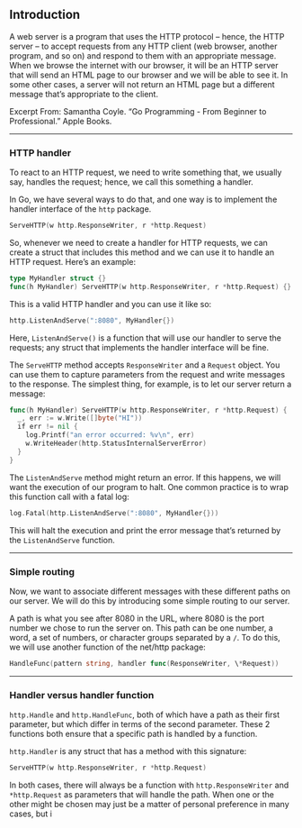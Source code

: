 ## Introduction

A web server is a program that uses the HTTP protocol – hence, the HTTP server – to accept requests from any HTTP client (web browser, another program, and so on) and respond to them with an appropriate message. When we browse the internet with our browser, it will be an HTTP server that will send an HTML page to our browser and we will be able to see it. In some other cases, a server will not return an HTML page but a different message that’s appropriate to the client.

Excerpt From: Samantha Coyle. “Go Programming - From Beginner to Professional.” Apple Books.

---

### HTTP handler

To react to an HTTP request, we need to write something that, we usually say, handles the request; hence, we call this something a handler.

In Go, we have several ways to do that, and one way is to implement the handler interface of the `http` package.

```go
ServeHTTP(w http.ResponseWriter, r *http.Request)
```

So, whenever we need to create a handler for HTTP requests, we can create a struct that includes this method and we can use it to handle an HTTP request. Here’s an example:

```go
type MyHandler struct {}
func(h MyHandler) ServeHTTP(w http.ResponseWriter, r *http.Request) {}
```

This is a valid HTTP handler and you can use it like so:

```go
http.ListenAndServe(":8080", MyHandler{})
```

Here, `ListenAndServe()` is a function that will use our handler to serve the requests; any struct that implements the handler interface will be fine.

The `ServeHTTP` method accepts `ResponseWriter` and a `Request` object. You can use them to capture parameters from the request and write messages to the response. The simplest thing, for example, is to let our server return a message:

```go
func(h MyHandler) ServeHTTP(w http.ResponseWriter, r *http.Request) {
  _, err := w.Write([]byte("HI"))
  if err != nil {
    log.Printf("an error occurred: %v\n", err)
    w.WriteHeader(http.StatusInternalServerError)
  }
}
```

The `ListenAndServe` method might return an error. If this happens, we will want the execution of our program to halt. One common practice is to wrap this function call with a fatal log:

```go
log.Fatal(http.ListenAndServe(":8080", MyHandler{}))
```

This will halt the execution and print the error message that’s returned by the `ListenAndServe` function.

---

### Simple routing

Now, we want to associate different messages with these different paths on our server. We will do this by introducing some simple routing to our server.

A path is what you see after 8080 in the URL, where 8080 is the port number we chose to run the server on. This path can be one number, a word, a set of numbers, or character groups separated by a `/`. To do this, we will use another function of the net/http package:

```go
HandleFunc(pattern string, handler func(ResponseWriter, \*Request))
```

---

### Handler versus handler function

`http.Handle` and `http.HandleFunc`, both of which have a path as their first parameter, but which differ in terms of the second parameter. These 2 functions both ensure that a specific path is handled by a function.

`http.Handler` is any struct that has a method with this signature:

```go
ServeHTTP(w http.ResponseWriter, r *http.Request)
```

In both cases, there will always be a function with `http.ResponseWriter` and `*http.Request` as parameters that will handle the path. When one or the other might be chosen may just be a matter of personal preference in many cases, but i
